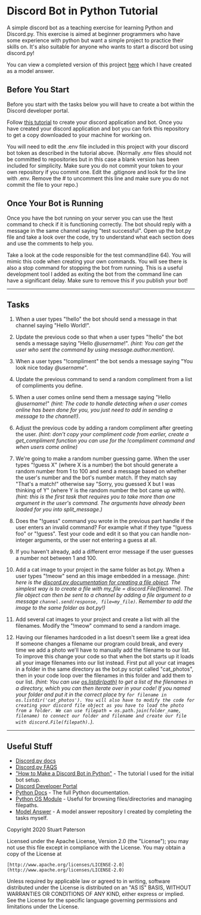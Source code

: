 # Discord Bot in Python Tutorial
A simple discord bot as a teaching exercise for learning Python and Discord.py.
This exercise is aimed at beginner programmers who have some experience with python
but want a simple project to practice their skills on. It's also suitable for anyone
who wants to start a discord bot using discord.py!

You can view a completed version of this project [here](https://github.com/Ztuu/Discord-Python-Bot-Model-Answer)
which I have created as a model answer.

## Before You Start
Before you start with the tasks below you will have to create a bot within the Discord developer portal.

Follow [this tutorial](https://realpython.com/how-to-make-a-discord-bot-python/)
to create your discord application and bot.
Once you have created your discord application and bot you can fork this repository
to get a copy downloaded to your machine for working on.

You will need to edit the .env file included in this project with your discord bot
token as described in the tutorial above.
(Normally .env files should not be committed to repositories but in this case a
blank version has been included for simplicity. Make sure you do not commit your
token to your own repository if you commit one. Edit the .gitignore and look for
the line with .env. Remove the # to uncomment this line and make sure you do not
commit the file to your repo.)

## Once Your Bot is Running
Once you have the bot running on your server you can use the !test command to check
if it is functioning correctly. The bot should reply with a message in the same
channel saying "test successful". Open up the bot.py file and take a look over the
code, try to understand what each section does and use the comments to help you.

Take a look at the code responsible for the test command(line 64).
You will mimic this code when creating your own commands. You will see there is
also a stop command for
stopping the bot from running. This is a useful development tool I added as
exiting the bot from the command line can have a significant delay.
Make sure to remove this if you publish your bot!

- - - -

## Tasks
1. When a user types "!hello" the bot should send a message in that channel saying "Hello World!".

2. Update the previous code so that when a user types "!hello" the bot sends a message saying "Hello *@username*!". *(hint: You can get the user who sent the command by using message.author.mention)*.

3. When a user types "!compliment" the bot sends a message saying "You look nice today *@username*".

4. Update the previous command to send a random compliment from a list of compliments you define.

5. When a user comes online send them a message saying "Hello *@username*!" *(hint: The code to handle detecting when a user comes online has been done for you, you just need to add in sending a message to the channel!)*.

6. Adjust the previous code by adding a random compliment after greeting the user.
*(hint: don't copy your compliment code from earlier, create a get_compliment function you can use for the !compliment command and when users come online)*

7. We're going to make a random number guessing game. When the user types "!guess X" (where X is a number) the bot should generate a random number from 1 to 100 and send a message based on whether the user's number and the bot's number match. If they match say "That's a match!" otherwise say "Sorry, you guessed X but I was thinking of Y" (where Y is the random number the bot came up with). *(hint: this is the first task that requires you to take more than one argument in the user's command. The arguments have already been loaded for you into split_message.)*

8. Does the "!guess" command you wrote in the previous part handle if the user enters an invalid command? For example what if they type "!guess foo" or "!guess". Test your code and edit it so that you can handle non-integer arguments, or the user not entering a guess at all.

9. If you haven't already, add a different error message if the user guesses a number not between 1 and 100.

10. Add a cat image to your project in the same folder as bot.py. When a user types "!meow" send an this image embedded in a message.
*(hint: here is the [discord.py documentation for creating a file object](https://discordpy.readthedocs.io/en/latest/api.html?highlight=file#discord.File). The simplest way is to create a file with my_file = discord.File(filename). The file object can then be sent to a channel by adding a file argument to a message `channel.send(response, file=my_file)`. Remember to add the image to the same folder as bot.py!)*

11. Add several cat images to your project and create a list with all the filenames. Modify the "!meow" command to send a random image.

12. Having our filenames hardcoded in a list doesn't seem like a great idea If someone changes a filename our program could break, and every time we add a photo we'll have to manually add the filename to our list. To improve this change your code so that when the bot starts up it loads all your image filenames into our list instead. First put all your cat images in a folder in the same directory as the bot.py script called "cat_photos", then in your code loop over the filenames in this folder and add them to our list. *(hint: You can use [os.listdir(path)](https://docs.python.org/3/library/os.html#os.listdir) to get a list of the filenames in a directory, which you can then iterate over in your code! If you named your folder and put it in the correct place try `for filename in os.listdir('cat_photos'). You will also have to modify the code for creating your discord file object as you have to load the photo from a folder. We can use filepath = os.path.join(folder_name, filename) to connect our folder and filename and create our file with discord.File(filepath).`)*.

 - - - -
## Useful Stuff
* [Discord.py docs](https://discordpy.readthedocs.io/en/latest/ "Discord.py docs")
* [Discord.py FAQS](https://discordpy.readthedocs.io/en/latest/faq.html "Discord.py faqs")
* ["How to Make a Discord Bot in Python"](https://realpython.com/how-to-make-a-discord-bot-python/#responding-to-events, "How to Make a Discord Bot in Python") - The tutorial I used for the initial bot setup.
* [Discord Developer Portal](https://discord.com/developers/applications, "Discord Developer Portal")
* [Python Docs](https://docs.python.org/3/contents.html "Python Docs") - The full Python documentation.
* [Python OS Module](https://docs.python.org/3/library/os.html) - Useful for browsing files/directories and managing filepaths.
* [Model Answer](https://github.com/Ztuu/Discord-Python-Bot-Model-Answer) -  A model answer repository I created by completing the tasks myself.



Copyright 2020 Stuart Paterson

Licensed under the Apache License, Version 2.0 (the "License");
you may not use this file except in compliance with the License.
You may obtain a copy of the License at

    [http://www.apache.org/licenses/LICENSE-2.0](http://www.apache.org/licenses/LICENSE-2.0)

Unless required by applicable law or agreed to in writing, software
distributed under the License is distributed on an "AS IS" BASIS,
WITHOUT WARRANTIES OR CONDITIONS OF ANY KIND, either express or implied.
See the License for the specific language governing permissions and
limitations under the License.
